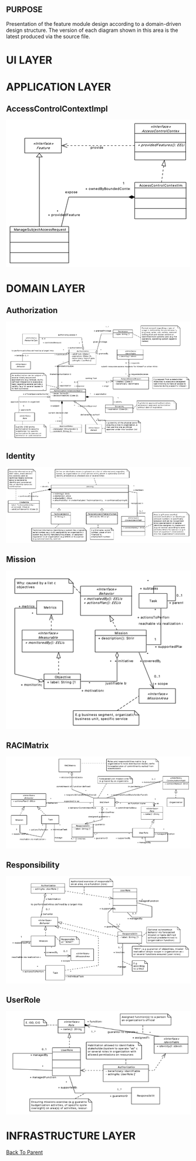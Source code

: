 ## PURPOSE
Presentation of the feature module design according to a domain-driven design structure.
The version of each diagram shown in this area is the latest produced via the source file.

# UI LAYER

# APPLICATION LAYER

## AccessControlContextImpl
![image](application/AccessControlContextImpl_description.PNG)

# DOMAIN LAYER

## Authorization
![image](domain/Authorization_description.PNG)
## Identity
![image](domain/Identity_description.PNG)
## Mission
![image](domain/Mission_description.PNG)
## RACIMatrix
![image](domain/RACIMatrix_description.PNG)
## Responsibility
![image](domain/Responsibility_description.PNG)
## UserRole
![image](domain/UserRole_description.PNG)

# INFRASTRUCTURE LAYER

[Back To Parent](../)
